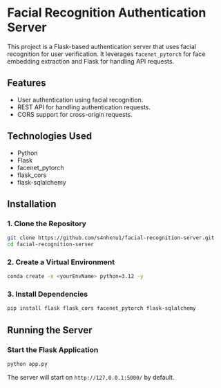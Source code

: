 # Facial Recognition Authentication Server

This project is a Flask-based authentication server that uses facial recognition for user verification. It leverages `facenet_pytorch` for face embedding extraction and Flask for handling API requests.

## Features

- User authentication using facial recognition.
- REST API for handling authentication requests.
- CORS support for cross-origin requests.

## Technologies Used

- Python
- Flask
- facenet\_pytorch
- flask\_cors
- flask-sqlalchemy

## Installation

### 1. Clone the Repository

```bash
git clone https://github.com/s4nhxnu1/facial-recognition-server.git
cd facial-recognition-server
```

### 2. Create a Virtual Environment

```bash
conda create -n <yourEnvName> python=3.12 -y
```

### 3. Install Dependencies

```bash
pip install flask flask_cors facenet_pytorch flask-sqlalchemy
```

## Running the Server

### Start the Flask Application

```bash
python app.py
```

The server will start on `http://127.0.0.1:5000/` by default.
